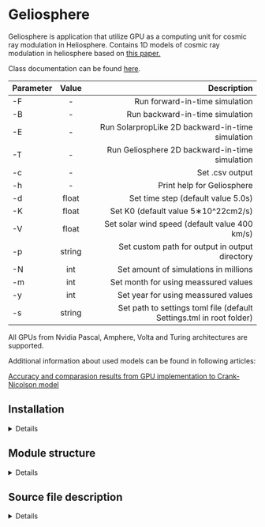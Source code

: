 # Geliosphere

Geliosphere is application that utilize GPU as a computing unit for cosmic ray modulation in Heliosphere. Contains 1D models of cosmic ray modulation in heliosphere based on [this paper.](https://agupubs.onlinelibrary.wiley.com/doi/pdfdirect/10.1002/2015JA022237)

Class documentation can be found [here](https://msolanik.github.io/Geliosphere/annotated.html).
  

| Parameter | Value | Description |
| :--- | :----: | ---: |
| -F | - | Run forward-in-time simulation |
| -B | - | Run backward-in-time simulation |
| -E | - | Run SolarpropLike 2D backward-in-time simulation |
| -T | - | Run Geliosphere 2D backward-in-time simulation |
| -c | - | Set .csv output |
| -h | - | Print help for Geliosphere |
| -d | float | Set time step (default value 5.0s) |
| -K | float | Set K0 (default value 5∗10^22cm2/s) |
| -V | float | Set solar wind speed (default value 400 km/s)|
| -p | string | Set custom path for output in output directory |
| -N | int | Set amount of simulations in millions |
| -m | int | Set month for using meassured values |
| -y | int | Set year for using meassured values |
| -s | string | Set path to settings toml file (default Settings.tml in root folder) |

All GPUs from Nvidia Pascal, Amphere, Volta and Turing architectures are supported.

Additional information about used models can be found in following articles:

[Accuracy and comparasion results from GPU implementation to Crank-Nicolson model](https://pos.sissa.it/395/1320/pdf)

## Installation
<details>

### Geliosphere with GPU support
Standard installation of the GPU version of Geliosphere requires installation of the Nvidia toolkit, g++ and cmake 3.14+. These packages can be installed via any packaging tool. The following example is provided for the apt-get packaging tool:
  ```
  sudo apt-get install cuda g++ cmake
  ```

Different Linux distributions may have different approach for CUDA installation.

After installation is complete, an optimized version of the tool can be built via the following command:
  ```
  cmake --clean-first -DCMAKE_BUILD_TYPE=Release --install ./ && make
  ```

After build is complete successfully, executable is placed in root directory with Geliosphere. For further instruction regarding the program usage, following command will display help for the user:
  ```
  ./Geliosphere --help
  ```

### Geliosphere with CPU-only support
The packages are similar, with the exception that the CPU version naturally does not require installation of the Nvidia toolkit. CPU-only version of Geliosphere can be built via the following command:
  ```
  cmake --clean-first -DCPU_VERSION_ONLY=1 -DCMAKE_BUILD_TYPE=Release --install ./ && make
  ```

### Dockerized versions
We also included runner scripts(<em>runner.sh</em> and <em>runner_cpu_only.sh</em>), that can build and run Geliosphere in Docker. They automatically build Docker image, however it can re-built via:

  ```
  ./runner.sh -f
  ./runner_cpu_only.sh -f
  ```

Help for Geliosphere can be displayed via following command:
  ```
  ./runner.sh --help
  ./runner_cpu_only.sh --help
  ```
</details>

## Module structure
<details>

Following image describes relations between modules in Geliosphere:

![module_diagram drawio (1)](https://user-images.githubusercontent.com/22960818/200040994-dde685a6-9990-4a78-83e6-0975eaf230f3.png)

Modules are used to organize the logic needed for simulations in the heliosphere and to support logic for them. These modules are described as follows: 
- **Geliosphere** - contains the main function and links basic logic for selecting the model, parsing input data and running the selected model,
- **Algorithm** - contains logic used for selecting implementation of model for selected computing unit, and logic for analyzing output spectra, 
- **Factory** - contains classes based on factory and abstract factory patterns used for creating objects,  
- **Constants** - contains classes used for parsing input data,
- **CPU Implementations** - contains classes used for running parallel CPU implementations of models of cosmic rays modulation in the heliosphere,
- **CUDA Kernel** - contains classes used for running parallel GPU implementations of models of cosmic rays modulation in the heliosphere,
- **Utils** - contains classes holding various functions used in Geliosphere.
</details>

## Source file description
<details>

### Geliosphere module
<details>

```
Geliosphere
|
│    Dockerfile
|    Dockerfile.CPU  
|    main.cpp
└───Algorithm
└───Constants
└───CpuImplementations
└───CUDAKernel
└───Factory
└───Utils
```

<strong>Geliosphere</strong> module contains following source files:

- <strong>Dockerfile</strong> - file containing defitinion for building GPU Docker image with GPU support.
- <strong>Dockerfile.CPU</strong> - file containing defitinion for building GPU Docker image with CPU-only support.
- <strong>main.cpp</strong> - file containing main functions with needed iteractions between modules. 

</details>

### Algorithm module

<details>

```
Algorithm
│    
└───include
|   |   AbstractAlgorithm.hpp
|   |   OneDimensionBpAlgorithm.hpp
|   |   OneDimensionBpResults.hpp
|   |   OneDimensionFpAlgorithm.hpp
|   |   OneDimensionFpResults.hpp
|   |   ResultConstants.hpp
|   |   ThreeDimensionBpAlgorithm.hpp
|   |   TwoDimensionBpAlgorithm.hpp
|   |   TwoDimensionBpResults.hpp
└───src
    |   AbstractAlgorithm.cpp
    |   OneDimensionBpAlgorithm.cpp
    |   OneDimensionBpResults.cpp
    |   OneDimensionFpAlgorithm.cpp
    |   OneDimensionFpResults.cpp
    |   ThreeDimensionBpAlgorithm.cpp
    |   TwoDimensionBpAlgorithm.cpp
    |   TwoDimensionBpResults.cpp
```


<strong>Algorithm</strong> module contains following source files:

- <strong>AbstractAlgorithm.hpp</strong> - Header file of abstract definition for algorithm.
- <strong>OneDimensionBpAlgorithm.hpp</strong> - Header file of implementation of 1D B-p method
- <strong>OneDimensionBpResults.hpp</strong> - Header file of implementation of 1D B-p method analyzer for output data.
- <strong>OneDimensionFpAlgorithm.hpp</strong> - Header file of implementation of 1D F-p method
- <strong>OneDimensionFpResults.hpp</strong> - Header file of implementation of 1D F-p method analyzer for output data.
- <strong>ResultConstants.hpp</strong> - Header file containing constants needed for analysis of log files for all models.
- <strong>ThreeDimensionBpAlgorithm.hpp</strong> - Header file of implementation of Geliosphere 2D B-p method.
- <strong>TwoDimensionBpAlgorithm.hpp</strong> - Header file of implementation of SolarProp-like 2D B-p method.
- <strong>TwoDimensionBpResults.hpp</strong> - Header file of implementation of 2D B-p method analyzer for output data.

- <strong>AbstractAlgorithm.cpp</strong> - Source file of abstract definition for algorithm.
- <strong>OneDimensionBpAlgorithm.cpp</strong> - Source file of implementation of 1D B-p method
- <strong>OneDimensionBpResults.cpp</strong> - Source file of implementation of 1D B-p method analyzer for output data.
- <strong>OneDimensionFpAlgorithm.cpp</strong> - Source file of implementation of 1D F-p method
- <strong>OneDimensionFpResults.cpp</strong> - Source file of implementation of 1D F-p method analyzer for output data.
- <strong>ThreeDimensionBpAlgorithm.cpp</strong> - Source file of implementation of Geliosphere 2D B-p method.
- <strong>TwoDimensionBpAlgorithm.cpp</strong> - Source file of implementation of SolarProp-like 2D B-p method.
- <strong>TwoDimensionBpResults.cpp</strong> - Source file of implementation of 2D B-p method analyzer for output data.

</details>

### Factory module

<details>

```
Factory
│    
└───include
|   |   AbstractAlgorithmFactory.hpp
|   |   CosmicFactory.hpp
└───src
    |   AbstractAlgorithmFactory.cpp
    |   CosmicFactory.cpp
```

<strong>Factory</strong> module contains following source files:

- <strong>AbstractAlgorithmFactory.hpp</strong> - Interface of Abstract Factory Pattern.
- <strong>CosmicFactory.hpp</strong> - Class represents implementation of Factory Pattern for cosmic algorithms.
- <strong>AbstractAlgorithmFactory.cpp</strong> - Source file for interface of Abstract Factory Pattern.
- <strong>CosmicFactory.cpp</strong> - Source file of class represents implementation of Factory Pattern for cosmic algorithms.

</details>

### Constants module

<details>

```
Constants
│    
└───include
|   |   MeasureValuesTransformation.hpp
|   |   ParamsCarrier.hpp
|   |   ParseParams.hpp
|   |   TomlSettings.hpp
└───src
    |   MeasureValuesTransformation.cpp
    |   ParamsCarrier.cpp
    |   ParseParams.cpp
    |   TomlSettings.cpp
```

<strong>Constants</strong> module contains following source files:

- <strong>MeasureValuesTransformation.hpp</strong> - Header file for class representing extraction of measured parameters for simulation from table.
- <strong>ParamsCarrier.hpp</strong> - Header file for universal map-like structure.
- <strong>ParseParams.hpp</strong> - Header file of parser of arguments from CLI
- <strong>TomlSettings.hpp</strong> - Header file for class representing parser of values from settings.
- <strong>MeasureValuesTransformation.cpp</strong> - Source file for class representing extraction of measured parameters for simulation from table.
- <strong>ParamsCarrier.cpp</strong> - Source file for universal map-like structure.
- <strong>ParseParams.cpp</strong> - Source file of parser of arguments from CLI
- <strong>TomlSettings.cpp</strong> - Source file for class representing parser of values from settings.

</details>

### CPU Implementations module

<details>

```
CpuImplementations
│    
└───include
|   |   AbstractCpuSimulation.hpp
|   |   Constants.hpp
|   |   OneDimensionBpCpuSimulation.hpp
|   |   OneDimensionFpCpuSimulation.hpp
|   |   ThreeDimensionBpCpuSimulation.hpp
|   |   TwoDimensionBpCpuSimulation.hpp
└───src
    |   OneDimensionBpCpuSimulation.cpp
    |   OneDimensionFpCpuSimulation.cpp
    |   ThreeDimensionBpCpuSimulation.cpp
    |   TwoDimensionBpCpuSimulation.cpp
```

<strong>CPU Implementations</strong> module contains following source files:

- <strong>AbstractCpuSimulation.hpp</strong> - Abstract definition for implementation of model on CPU.
- <strong>Constants.hpp</strong> - Header file for constants for CPU implementations.
- <strong>OneDimensionBpCpuSimulation.hpp</strong> - Header file for CPU implementation for 1D B-p model.
- <strong>OneDimensionFpCpuSimulation.hpp</strong> - Header file for CPU implementation for 1D F-p model.
- <strong>ThreeDimensionBpCpuSimulation.hpp</strong> - Header file for CPU implementation for Geliosphere 2D B-p model.
- <strong>TwoDimensionBpCpuSimulation.hpp</strong> - Header file for CPU implementation for SolarProp-like 2D B-p model.

- <strong>OneDimensionBpCpuSimulation.cpp</strong> - Source file for CPU implementation for 1D B-p model.
- <strong>OneDimensionFpCpuSimulation.cpp</strong> - Source file for CPU implementation for 1D F-p model.
- <strong>ThreeDimensionBpCpuSimulation.cpp</strong> - Source file for CPU implementation for Geliosphere 2D B-p model.
- <strong>TwoDimensionBpCpuSimulation.cpp</strong> - Source file for CPU implementation for SolarProp-like 2D B-p model.
  
</details>

### CUDA Kernel module

<details>

```
CUDAKernel
│    
└───include
|   |   AbstractGpuSimulation.hpp
|   |   CosmicConstants.cuh
|   |   CosmicUtils.cuh
|   |   CudaErrorCheck.cuh
|   |   OneDimensionBpGpuSimulation.hpp
|   |   OneDimensionBpSimulation.cuh
|   |   OneDimensionFpGpuSimulation.hpp
|   |   OneDimensionFpSimulation.cuh
|   |   ThreeDimensionBpGpuSimulation.hpp
|   |   ThreeDimensionBpSimulation.cuh
|   |   TwoDimensionBpGpuSimulation.hpp
|   |   TwoDimensionBpSimulation.cuh
└───src
    |   CosmicConstants.cu
    |   CosmicUtils.cu
    |   OneDimensionBpGpuSimulation.cpp
    |   OneDimensionBpSimulation.cu
    |   OneDimensionFpGpuSimulation.cpp
    |   OneDimensionFpSimulation.cu
    |   ThreeDimensionBpGpuSimulation.cpp
    |   ThreeDimensionBpSimulation.cu
    |   TwoDimensionBpGpuSimulation.cpp
    |   TwoDimensionBpSimulation.cu
```

<strong>CUDA Kernel</strong> module contains following source files:

- <strong>AbstractGpuSimulation.hpp</strong> - Abstract definition for implementation of model on GPU.
- <strong>CosmicConstants.cuh</strong> - Header file for constants needed for simulations.
- <strong>CosmicUtils.cuh</strong> - Header file for common functions for simulations.
- <strong>CudaErrorCheck.cuh</strong> - Header file for utilities for checking errors.
- <strong>OneDimensionBpGpuSimulation.hpp</strong> - Header file for class utilizing GPU implementation of 1D B-p model.
- <strong>OneDimensionBpSimulation.cuh</strong> - Header file for GPU implementation of 1D B-p model.
- <strong>OneDimensionFpGpuSimulation.hpp</strong> - Header file for class utilizing GPU implementation of 1D F-p model.
- <strong>OneDimensionFpSimulation.cuh</strong> - Header file for GPU implementation of 1D F-p model.
- <strong>ThreeDimensionBpGpuSimulation.hpp</strong> - Header file for class utilizing GPU implementation of Geliosphere 2D B-p model.
- <strong>ThreeDimensionBpGpuSimulation.cuh</strong> - Header file for GPU implementation of Geliosphere 2D B-p model.
- <strong>TwoDimensionBpGpuSimulation.hpp</strong> - Header file for class utilizing GPU implementation of SolarProp-like 2D B-p model.
- <strong>TwoDimensionBpSimulation.cuh</strong> - Header file for GPU implementation of SolarProp-like 2D B-p model.

- <strong>CosmicConstants.cu</strong> - Source file for constants needed for simulations.
- <strong>CosmicUtils.cu</strong> - Source file for common functions for simulations.
- <strong>OneDimensionBpGpuSimulation.cpp</strong> - Source file for class utilizing GPU implementation of 1D B-p model.
- <strong>OneDimensionBpSimulation.cu</strong> - Source file for GPU implementation of 1D B-p model.
- <strong>OneDimensionFpGpuSimulation.cpp</strong> - Source file for class utilizing GPU implementation of 1D F-p model.
- <strong>OneDimensionFpSimulation.cu</strong> - Source file for GPU implementation of 1D F-p model.
- <strong>ThreeDimensionBpGpuSimulation.cpp</strong> - Source file for class utilizing GPU implementation of Geliosphere 2D B-p model.
- <strong>ThreeDimensionBpGpuSimulation.cu</strong> - Source file for GPU implementation of Geliosphere 2D B-p model.
- <strong>TwoDimensionBpGpuSimulation.cpp</strong> - Source file for class utilizing GPU implementation of SolarProp-like 2D B-p model.
- <strong>TwoDimensionBpSimulation.cu</strong> - Source file for GPU implementation of SolarProp-like 2D B-p model.

</details>

### Utils module

<details>

```
Utils
│    
└───include
|   |   FileUtils.hpp
|   |   ResultsUtils.hpp
└───src
    |   FileUtils.cpp
    |   ResultsUtils.cpp
```

<strong>Utils</strong> module contains following source files:

- <strong>FileUtils.hpp</strong> - Header file for utilities for manipulating with directories. 
- <strong>ResultsUtils.hpp</strong> - Header file for utilities for analyting log files.
- <strong>FileUtils.cpp</strong> - Source file for utilities for manipulating with directories. 
- <strong>ResultsUtils.cpp</strong> - Source file for utilities for analyting log files.

</details>

</details>